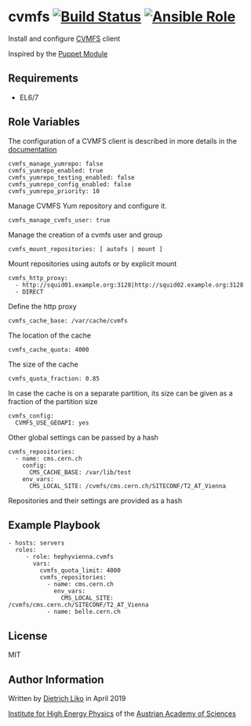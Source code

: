 # cvmfs [![Build Status](https://travis-ci.com/hephyvienna/ansible-role-cvmfs.svg?branch=master)](https://travis-ci.com/hephyvienna/ansible-role-cvmfs) [![Ansible Role](https://img.shields.io/ansible/role/40972.svg)](https://galaxy.ansible.com/hephyvienna/cvmfs)

Install and configure [CVMFS](https://cernvm.cern.ch/portal/filesystem) client

Inspired by the [Puppet Module](https://github.com/cvmfs/puppet-cvmfs)

## Requirements

*   EL6/7

## Role Variables

The configuration of a CVMFS client is described in more details in the [documentation](https://cvmfs.readthedocs.io/en/stable/)

    cvmfs_manage_yumrepo: false
    cvmfs_yumrepo_enabled: true
    cvmfs_yumrepo_testing_enabled: false
    cvmfs_yumrepo_config_enabled: false
    cvmfs_yumrepo_priority: 10

Manage CVMFS Yum repository and configure it.

    cvmfs_manage_cvmfs_user: true

Manage the creation of a cvmfs user and group

    cvmfs_mount_repositories: [ autofs | mount ]

Mount repositories using autofs or by explicit mount

    cvmfs_http_proxy:
      - http://squid01.example.org:3128|http://squid02.example.org:3128
      - DIRECT

Define the http proxy

    cvmfs_cache_base: /var/cache/cvmfs

The location of the cache

    cvmfs_cache_quota: 4000

The size of the cache

    cvmfs_quota_fraction: 0.85

In case the cache is on a separate partition, its size can be given
as a fraction of the partition size

    cvmfs_config:
      CVMFS_USE_GEOAPI: yes

Other global settings can be passed by a hash


    cvmfs_repositories:
      - name: cms.cern.ch
        config:
          CMS_CACHE_BASE: /var/lib/test
        env_vars:
          CMS_LOCAL_SITE: /cvmfs/cms.cern.ch/SITECONF/T2_AT_Vienna

Repositories and their settings are provided as a hash

## Example Playbook

    - hosts: servers
      roles:
         - role: hephyvienna.cvmfs
           vars:
             cvmfs_quota_limit: 4000
             cvmfs_repositories:
               - name: cms.cern.ch
                 env_vars:
                   CMS_LOCAL_SITE: /cvmfs/cms.cern.ch/SITECONF/T2_AT_Vienna
               - name: belle.cern.ch

## License

MIT

## Author Information

Written by [Dietrich Liko](http://hephy.at/dliko) in April 2019

[Institute for High Energy Physics](http://www.hephy.at) of the
[Austrian Academy of Sciences](http://www.oeaw.ac.at)
